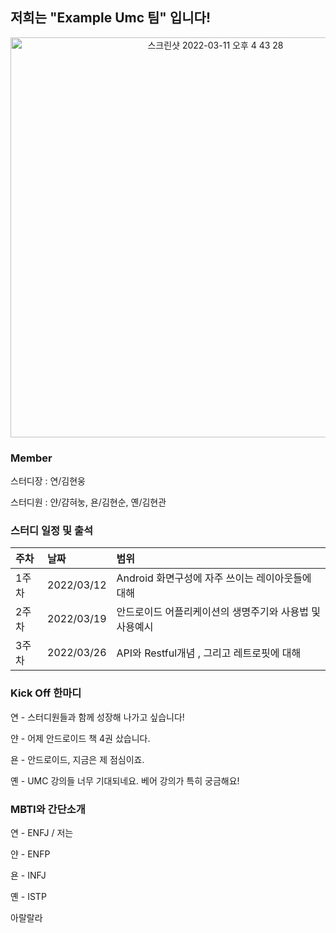 ## 저희는 "Example Umc 팀" 입니다!
<p align="center"><img width="640" alt="스크린샷 2022-03-11 오후 4 43 28" src="https://user-images.githubusercontent.com/79785454/157824354-bda920ca-1116-4a91-a552-922e4fea1083.png"></p>

### Member
스터디장 : 연/김현웅 

스터디원 : 얀/걈혀눙, 욘/김현순, 옌/김현관

### 스터디 일정 및 출석

|주차|날짜|범위|
|:---|:---|:---|
|1주차|2022/03/12|Android 화면구성에 자주 쓰이는 레이아웃들에 대해|
|2주차|2022/03/19|안드로이드 어플리케이션의 생명주기와 사용법 및 사용예시|
|3주차|2022/03/26|API와 Restful개념 , 그리고 레트로핏에 대해|

### Kick Off 한마디
연 - 스터디원들과 함께 성장해 나가고 싶습니다!

얀 - 어제 안드로이드 책 4권 샀습니다.

욘 - 안드로이드, 지금은 제 점심이죠.

옌 - UMC 강의들 너무 기대되네요. 베어 강의가 특히 궁금해요!

### MBTI와 간단소개
연 - ENFJ / 저는 

얀 - ENFP

욘 - INFJ

옌 - ISTP

아랄랄라
